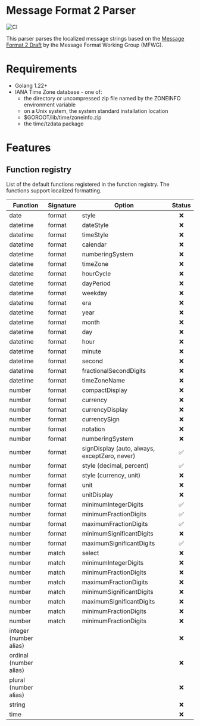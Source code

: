 # Message Format 2 Parser

![CI](https://github.com/expect-digital/go-mf2/actions/workflows/ci.yaml/badge.svg)

This parser parses the localized message strings based on the [Message Format 2 Draft](https://github.com/unicode-org/message-format-wg/blob/20a61b4af534acb7ecb68a3812ca0143b34dfc76/spec/message.abnf) by the Message Format Working Group (MFWG).

# Requirements

- Golang 1.22+
- IANA Time Zone database - one of:
  - the directory or uncompressed zip file named by the ZONEINFO environment variable
  - on a Unix system, the system standard installation location
  - $GOROOT/lib/time/zoneinfo.zip
  - the time/tzdata package

# Features

## Function registry

List of the default functions registered in the function registry. The functions support localized formatting.

| Function               | Signature | Option                                        | Status |
| ---------------------- | --------- | --------------------------------------------- | :----: |
| date                   | format    | style                                         |   ❌   |
| datetime               | format    | dateStyle                                     |   ❌   |
| datetime               | format    | timeStyle                                     |   ❌   |
| datetime               | format    | calendar                                      |   ❌   |
| datetime               | format    | numberingSystem                               |   ❌   |
| datetime               | format    | timeZone                                      |   ❌   |
| datetime               | format    | hourCycle                                     |   ❌   |
| datetime               | format    | dayPeriod                                     |   ❌   |
| datetime               | format    | weekday                                       |   ❌   |
| datetime               | format    | era                                           |   ❌   |
| datetime               | format    | year                                          |   ❌   |
| datetime               | format    | month                                         |   ❌   |
| datetime               | format    | day                                           |   ❌   |
| datetime               | format    | hour                                          |   ❌   |
| datetime               | format    | minute                                        |   ❌   |
| datetime               | format    | second                                        |   ❌   |
| datetime               | format    | fractionalSecondDigits                        |   ❌   |
| datetime               | format    | timeZoneName                                  |   ❌   |
| number                 | format    | compactDisplay                                |   ❌   |
| number                 | format    | currency                                      |   ❌   |
| number                 | format    | currencyDisplay                               |   ❌   |
| number                 | format    | currencySign                                  |   ❌   |
| number                 | format    | notation                                      |   ❌   |
| number                 | format    | numberingSystem                               |   ❌   |
| number                 | format    | signDisplay (auto, always, exceptZero, never) |  ✅︎   |
| number                 | format    | style (decimal, percent)                      |  ✅︎   |
| number                 | format    | style (currency, unit)                        |   ❌   |
| number                 | format    | unit                                          |   ❌   |
| number                 | format    | unitDisplay                                   |   ❌   |
| number                 | format    | minimumIntegerDigits                          |  ✅︎   |
| number                 | format    | minimumFractionDigits                         |  ✅︎   |
| number                 | format    | maximumFractionDigits                         |  ✅︎   |
| number                 | format    | minimumSignificantDigits                      |   ❌   |
| number                 | format    | maximumSignificantDigits                      |  ✅︎   |
| number                 | match     | select                                        |   ❌   |
| number                 | match     | minimumIntegerDigits                          |   ❌   |
| number                 | match     | minimumFractionDigits                         |   ❌   |
| number                 | match     | maximumFractionDigits                         |   ❌   |
| number                 | match     | minimumSignificantDigits                      |   ❌   |
| number                 | match     | maximumSignificantDigits                      |   ❌   |
| number                 | match     | minimumFractionDigits                         |   ❌   |
| number                 | match     | minimumFractionDigits                         |   ❌   |
| integer (number alias) |           |                                               |   ❌   |
| ordinal (number alias) |           |                                               |   ❌   |
| plural (number alias)  |           |                                               |   ❌   |
| string                 |           |                                               |   ❌   |
| time                   |           |                                               |   ❌   |
